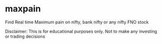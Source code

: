 # maxpain
Find Real time Maximum pain on nifty, bank nifty or any nifty FNO stock

Disclaimer: This is for educational purposes only. Not to make any investing or trading decisions


